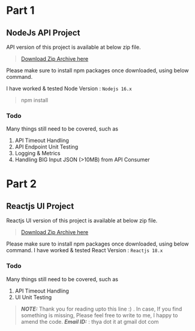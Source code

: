 # Part 1



## NodeJs API Project

API version of this project is available at below zip file.
> [Download Zip Archive here](/api-28-May-2022.zip)

Please make sure to install npm packages once downloaded, using below command.

I have worked & tested  Node Version : `Nodejs 16.x`


> npm install 

### Todo
Many things still need to be covered, such as
1. API Timeout Handling
2. API Endpoint Unit Testing
3. Logging & Metrics
4. Handling BIG Input JSON (>10MB) from API Consumer


# Part 2

## Reactjs UI Project

Reactjs UI version of this project is available at below zip file.
> [Download Zip Archive here](/ui-28-May-2022.zip)

Please make sure to install npm packages once downloaded, using below command.
I have worked & tested  React Version : `Reactjs 18.x`

### Todo
Many things still need to be covered, such as
1. API Timeout Handling
2. UI Unit Testing


> **_NOTE:_**  Thank you for reading upto this line :) . In case, If you find something is missing, Please feel free to write to me, I happy to amend the code.
> **_Email ID:_** : thya dot it at gmail dot com
